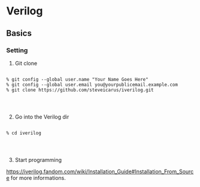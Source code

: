 # Verilog

## Basics

### Setting

1. Git clone
<pre>
<code>
% git config --global user.name "Your Name Goes Here"   
% git config --global user.email you@yourpublicemail.example.com   
% git clone https://github.com/steveicarus/iverilog.git
</pre>
</code>

2. Go into the Verilog dir
<pre>
<code>
% cd iverilog
</pre>
</code>

3. Start programming 

https://iverilog.fandom.com/wiki/Installation_Guide#Installation_From_Source for more informations. 

